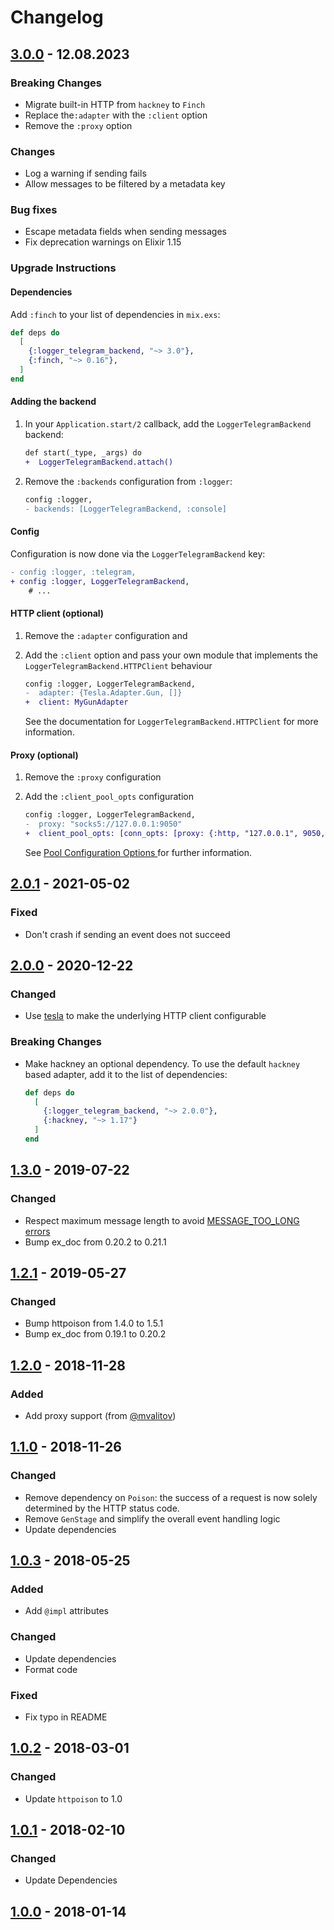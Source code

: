 # Changelog

## [3.0.0] - 12.08.2023

### Breaking Changes

- Migrate built-in HTTP from `hackney` to `Finch`
- Replace the`:adapter` with the `:client` option
- Remove the `:proxy` option

### Changes

- Log a warning if sending fails
- Allow messages to be filtered by a metadata key

### Bug fixes

- Escape metadata fields when sending messages
- Fix deprecation warnings on Elixir 1.15

### Upgrade Instructions

#### Dependencies

Add `:finch` to your list of dependencies in `mix.exs`:

```elixir
def deps do
  [
    {:logger_telegram_backend, "~> 3.0"},
    {:finch, "~> 0.16"},
  ]
end
```

#### Adding the backend

1. In your `Application.start/2` callback, add the `LoggerTelegramBackend` backend:

   ```diff
   def start(_type, _args) do
   +  LoggerTelegramBackend.attach()
   ```

2. Remove the `:backends` configuration from `:logger`:

   ```diff
   config :logger,
   - backends: [LoggerTelegramBackend, :console]
   ```

#### Config

Configuration is now done via the `LoggerTelegramBackend` key:

```diff
- config :logger, :telegram,
+ config :logger, LoggerTelegramBackend,
    # ...
```

#### HTTP client (optional)

1. Remove the `:adapter` configuration and
2. Add the `:client` option and pass your own module that implements the `LoggerTelegramBackend.HTTPClient` behaviour

   ```diff
   config :logger, LoggerTelegramBackend,
   -  adapter: {Tesla.Adapter.Gun, []}
   +  client: MyGunAdapter
   ```

   See the documentation for `LoggerTelegramBackend.HTTPClient` for more information.

#### Proxy (optional)

1. Remove the `:proxy` configuration
2. Add the `:client_pool_opts` configuration

   ```diff
   config :logger, LoggerTelegramBackend,
   -  proxy: "socks5://127.0.0.1:9050"
   +  client_pool_opts: [conn_opts: [proxy: {:http, "127.0.0.1", 9050, []}]]
   ```

   See [Pool Configuration Options ](https://hexdocs.pm/finch/Finch.html#start_link/1-pool-configuration-options) for further information.

## [2.0.1] - 2021-05-02

### Fixed

- Don't crash if sending an event does not succeed

## [2.0.0] - 2020-12-22

### Changed

- Use [tesla](https://github.com/teamon/tesla) to make the underlying HTTP client configurable

### Breaking Changes

- Make hackney an optional dependency. To use the default `hackney` based adapter, add it to the list of dependencies:

  ```elixir
  def deps do
    [
      {:logger_telegram_backend, "~> 2.0.0"},
      {:hackney, "~> 1.17"}
    ]
  end
  ```

## [1.3.0] - 2019-07-22

### Changed

- Respect maximum message length to avoid [MESSAGE_TOO_LONG errors](https://core.telegram.org/method/messages.sendMessage#return-errors)
- Bump ex_doc from 0.20.2 to 0.21.1

## [1.2.1] - 2019-05-27

### Changed

- Bump httpoison from 1.4.0 to 1.5.1
- Bump ex_doc from 0.19.1 to 0.20.2

## [1.2.0] - 2018-11-28

### Added

- Add proxy support (from [@mvalitov](https://github.com/mvalitov))

## [1.1.0] - 2018-11-26

### Changed

- Remove dependency on `Poison`: the success of a request is now solely determined by the HTTP status code.
- Remove `GenStage` and simplify the overall event handling logic
- Update dependencies

## [1.0.3] - 2018-05-25

### Added

- Add `@impl` attributes

### Changed

- Update dependencies
- Format code

### Fixed

- Fix typo in README

## [1.0.2] - 2018-03-01

### Changed

- Update `httpoison` to 1.0

## [1.0.1] - 2018-02-10

### Changed

- Update Dependencies

## [1.0.0] - 2018-01-14

[3.0.0]: https://github.com/adriankumpf/logger-telegram-backend/compare/v2.0.1...v3.0.0
[2.0.1]: https://github.com/adriankumpf/logger-telegram-backend/compare/v2.0.0...v2.0.1
[2.0.0]: https://github.com/adriankumpf/logger-telegram-backend/compare/v1.3.0...v2.0.0
[1.3.0]: https://github.com/adriankumpf/logger-telegram-backend/compare/v1.2.1...v1.3.0
[1.2.1]: https://github.com/adriankumpf/logger-telegram-backend/compare/v1.2.0...v1.2.1
[1.2.0]: https://github.com/adriankumpf/logger-telegram-backend/compare/v1.1.0...v1.2.0
[1.1.0]: https://github.com/adriankumpf/logger-telegram-backend/compare/v1.0.3...v1.1.0
[1.0.3]: https://github.com/adriankumpf/logger-telegram-backend/compare/v1.0.2...v1.0.3
[1.0.2]: https://github.com/adriankumpf/logger-telegram-backend/compare/v1.0.1...v1.0.2
[1.0.1]: https://github.com/adriankumpf/logger-telegram-backend/compare/v1.0.0...v1.0.1
[1.0.0]: https://github.com/adriankumpf/logger-telegram-backend/compare/v0.1.0...v1.0.0
